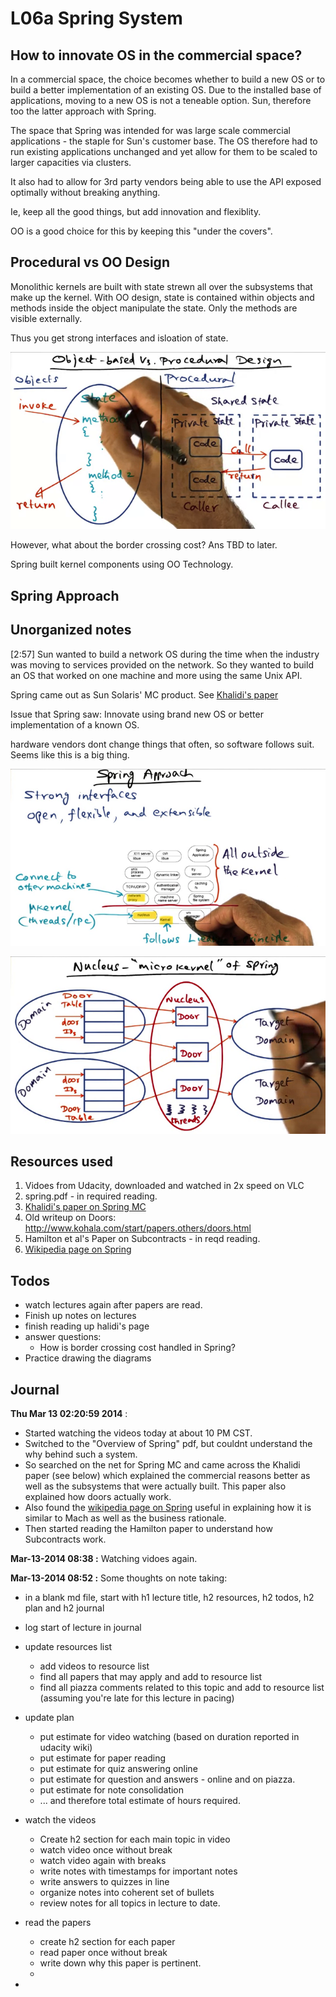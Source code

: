 L06a Spring System
===================

How to innovate OS in the commercial space?
-------------------------------------------

In a commercial space, the choice becomes whether to build a new OS or to build a better implementation of an existing OS.
Due to the installed base of applications, moving to a new OS is not a teneable option. Sun, therefore too the latter approach with Spring.

The space that Spring was intended for was large scale commercial applications - the staple for Sun's customer base. The OS therefore had to run existing applications unchanged and yet allow for them to be scaled to larger capacities via clusters.

It also had to allow for 3rd party vendors being able to use the API exposed optimally without breaking anything.

Ie, keep all the good things, but add innovation and flexiblity.

OO is a good choice for this by keeping this "under the covers".

Procedural vs OO Design
-----------------------

Monolithic kernels are built with state strewn all over the subsystems that make up the kernel. With OO design, state is contained within objects and methods inside the object manipulate the state. Only the methods are visible externally.

Thus you get strong interfaces and isloation of state.

![Procedural vs OO design](ss/vlcsnap-00001.png)

However, what about the border crossing cost? Ans TBD to later.

Spring built kernel components using OO Technology.

Spring Approach
---------------


Unorganized notes
------------------

[2:57] Sun wanted to build a network OS during the time when the industry was moving to services provided on the network. So they wanted to build an OS that worked on one machine and more using the same Unix API.

Spring came out as Sun Solaris' MC product. See [Khalidi's paper](https://www.usenix.org/legacy/publications/library/proceedings/sd96/full_papers/khalidi.ps)

Issue that Spring saw: Innovate using brand new OS or better implementation of a known OS.

hardware vendors dont change things that often, so software follows suit. Seems like this is a big thing.


![Spring system](ss/vlcsnap-00002.png)

![Nucleus microkernel](ss/vlcsnap-00003.png)

Resources used
---------------

1. Vidoes from Udacity, downloaded and watched in 2x speed on VLC
1. spring.pdf - in required reading.
1. [Khalidi's paper on Spring MC](https://www.usenix.org/legacy/publications/library/proceedings/sd96/full_papers/khalidi.ps)
1. Old writeup on Doors: http://www.kohala.com/start/papers.others/doors.html
1. Hamilton et al's Paper on Subcontracts - in reqd reading.
1. [Wikipedia page on Spring](http://en.wikipedia.org/wiki/Spring_(operating_system))

Todos
-----
- watch lectures again after papers are read.
- Finish up notes on lectures
- finish reading up halidi's page
- answer questions:
	* How is border crossing cost handled in Spring?
- Practice drawing the diagrams

Journal
-------

**Thu Mar 13 02:20:59 2014** : 

- Started watching the videos today at about 10 PM CST. 
- Switched to the "Overview of Spring" pdf, but couldnt understand the why behind such a system.
- So searched on the net for Spring MC and came across the Khalidi paper (see below) which explained the commercial reasons better as well as the subsystems that were actually built. This paper also explained how doors actually work.
- Also found the [wikipedia page on Spring](http://en.wikipedia.org/wiki/Spring_(operating_system)) useful in explaining how it is similar to Mach as well as the business rationale.
- Then started reading the Hamilton paper to understand how Subcontracts work.

**Mar-13-2014 08:38 :** Watching vidoes again.

**Mar-13-2014 08:52 :** Some thoughts on note taking:
- in a blank md file, start with h1 lecture title, h2 resources, h2 todos, h2 plan and h2 journal
- log start of lecture in journal
- update resources list
	- add videos to resource list
	- find all papers that may apply and add to resource list
	- find all piazza comments related to this topic and add to resource list (assuming you're late for this lecture in pacing)

- update plan
	- put estimate for video watching (based on duration reported in udacity wiki)
	- put estimate for paper reading
	- put estimate for quiz answering online
	- put estimate for question and answers - online and on piazza.
	- put estimate for note consolidation
	- ... and therefore total estimate of hours required.
- watch the videos	
	- Create h2 section for each main topic in video
	- watch video once without break
	- watch video again with breaks
	- write notes with timestamps for important notes
	- write answers to quizzes in line
	- organize notes into coherent set of bullets
	- review notes for all topics in lecture to date.
- read the papers
	- create h2 section for each paper
	- read paper once without break
	- write down why this paper is pertinent.
	- 
-
